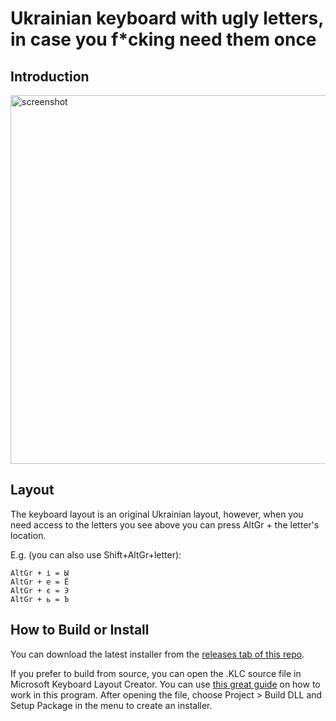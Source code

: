 #  Ukrainian keyboard with ugly letters, in case you f*cking need them once

## Introduction
<img width="590" alt="screenshot" src="https://github.com/user-attachments/assets/e1d49f4a-b680-448d-8a17-a9f01c710467">

## Layout
The keyboard layout is an original Ukrainian layout, however, when you need access to the letters you see above you can press AltGr + the letter's location.

E.g. (you can also use Shift+AltGr+letter):
```
AltGr + і = Ы
AltGr + е = Ё
AltGr + є = Э
AltGr + ь = Ъ
```

## How to Build or Install
You can download the latest installer from the [releases tab of this repo](https://github.com/astappiev/win-uk-with-ugly-letters/releases).

If you prefer to build from source, you can open the .KLC source file in Microsoft Keyboard Layout Creator.
You can use [this great guide](https://msklc-guide.github.io/) on how to work in this program.
After opening the file, choose Project > Build DLL and Setup Package in the menu to create an installer.
